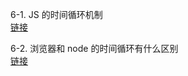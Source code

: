 6-1. JS 的时间循环机制  
[链接](https://www.cnblogs.com/cangqinglang/p/8967268.html)

6-2. 浏览器和 node 的时间循环有什么区别  
[链接](https://www.cnblogs.com/cangqinglang/p/8967268.html)
